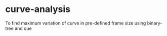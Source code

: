 # curve-analysis
To find maximum variation of curve in pre-defined frame size using binary-tree and que
